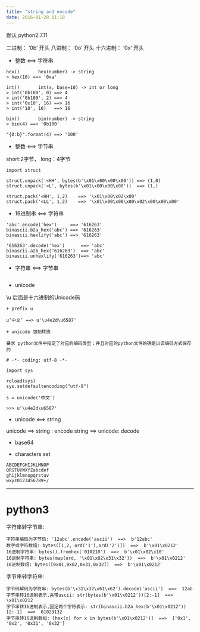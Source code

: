 ```yaml
---
title: "string and encode"
date: 2016-01-28 11:18
---
```


默认 python2.7.11

二进制：    ‘0b’ 开头
八进制：    ‘0o’ 开头
十六进制：  ‘0x’ 开头

* 整数 <==> 字符串

```
hex()       hex(number) -> string       
> hex(10) ==> '0xa'

int()       int(x, base=10) -> int or long
> int('0b100', 0) ==> 4
> int('0b100', 2) ==> 4
> int('0x10', 16) ==> 16
> int('10', 16)   ==> 16

bin()       bin(number) -> string
> bin(4) ==> '0b100'

"{0:b}".format(4) ==> '100'
```

* 整数 <==> 字节串

short:2字节， long：4字节

```
import struct

struct.unpack('<HH', bytes(b'\x01\x00\x00\x00')) ==> (1,0)
struct.unpack('<L', bytes(b'\x01\x00\x00\x00'))  ==> (1,)

struct.pack('<HH', 1,2)    ==> '\x01\x00\x02\x00'
struct.pack('<LL', 1,2)    ==> '\x01\x00\x00\x00\x02\x00\x00\x00'
```
* 16进制串 <==> 字符串

```
'abc'.encode('hex')     ==> '616263'
binascii.b2a_hex('abc') ==> '616263'
binascii.hexlify('abc') ==> '616263'

'616263'.decode('hex')      ==> 'abc'
binascii.a2b_hex('616263')  ==> 'abc'
binascii.unhexlify('616263')==> 'abc'
```

* 字符串 <==> 字节串

```

```

* unicode
    
\\u 后面是十六进制的Unicode码

    + prefix u
    
    u‘中文’ ==> u'\u4e2d\u6587'
    
    + unicode 强制转换
    
    要求 python文件中指定了对应的编码类型；并且对应的python文件的确是以该编码方式保存的

```
# -*- coding: utf-8 -*-

import sys

reload(sys)
sys.setdefaultencoding("utf-8")

s = unicode('中文')

>>> u'\u4e2d\u6587'
```

* unicode <==> string

unicode ==> string : encode
string  ==> unicode: decode


* base64

* characters set

```
ABCDEFGHIJKLMNOP
QRSTUVWXYZabcdef
ghijklmnopqrstuv
wxyz0123456789+/
```

******

# python3


字符串转字节串:

```
字符串编码为字节码: '12abc'.encode('ascii')  ==>  b'12abc'
数字或字符数组: bytes([1,2, ord('1'),ord('2')])  ==>  b'\x01\x0212'
16进制字符串: bytes().fromhex('010210')  ==>  b'\x01\x02\x10'
16进制字符串: bytes(map(ord, '\x01\x02\x31\x32'))  ==>  b'\x01\x0212'
16进制数组: bytes([0x01,0x02,0x31,0x32])  ==>  b'\x01\x0212'
```

字节串转字符串:

```
字节码解码为字符串: bytes(b'\x31\x32\x61\x62').decode('ascii')  ==>  12ab
字节串转16进制表示,夹带ascii: str(bytes(b'\x01\x0212'))[2:-1]  ==>  \x01\x0212
字节串转16进制表示,固定两个字符表示: str(binascii.b2a_hex(b'\x01\x0212'))[2:-1]  ==>  01023132
字节串转16进制数组: [hex(x) for x in bytes(b'\x01\x0212')]  ==>  ['0x1', '0x2', '0x31', '0x32']
```